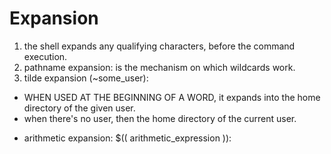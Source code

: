 # Expansion
1. the shell expands any qualifying characters, before the command execution.
2. pathname expansion: is the mechanism on which wildcards work.
3. tilde expansion (~some_user):
* WHEN USED AT THE BEGINNING OF A WORD, it expands into the home directory of the given user.
* when there's no user, then the home directory of the current user.

- arithmetic expansion: $(( arithmetic_expression )):
